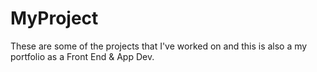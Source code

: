 # MyProject
These are some of the projects that I've worked on and this is also a my portfolio as a Front End &amp; App Dev.
